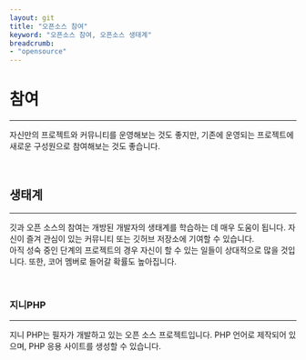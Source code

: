 ```yaml
---
layout: git
title: "오픈소스 참여"
keyword: "오픈소스 참여, 오픈소스 생태계"
breadcrumb:
- "opensource"
---
```


# 참여
---

자신만의 프로젝트와 커뮤니티를 운영해보는 것도 좋지만, 기존에 운영되는 프로젝트에 새로운 구성원으로 참여해보는 것도 좋습니다.

<br>

## 생태계
---

깃과 오픈 소스의 참여는 개방된 개발자의 생태계를 학습하는 데 매우 도움이 됩니다. 자신이 즐겨 관심이 있는 커뮤니티 또는 깃허브 저장소에 기여할 수 있습니다.  
아직 성숙 중인 단계의 프로젝트의 경우 자신이 할 수 있는 일들이 상대적으로 많을 것입니다. 또한, 코어 멤버로 들어갈 확률도 높아집니다.  

<br>

### 지니PHP
---

지니 PHP는 필자가 개발하고 있는 오픈 소스 프로젝트입니다. PHP 언어로 제작되어 있으며, PHP 응용 사이트를 생성할 수 있습니다.

<br><br>